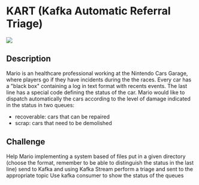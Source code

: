 # KART (Kafka Automatic Referral Triage)
![](https://mario.wiki.gallery/images/thumb/a/a0/MK8_Mario_Drifting_Standard_Kart_Shadowless_Artwork.png/200px-MK8_Mario_Drifting_Standard_Kart_Shadowless_Artwork.png)

## Description 

Mario is an healthcare professional working at the Nintendo Cars Garage, 
where players go if they have incidents during the the races.
Every car has a "black box" containing a log in text format with recents events.
The last line has a special code defining the status of the car.
Mario would like to dispatch automatically the cars according to the level of damage indicated in the status in two queues:
- recoverable: cars that can be repaired 
- scrap: cars that need to be demolished

## Challenge
Help Mario implementing a system based of files put in a given directory 
(choose the format, remember to be able to distinguish the status in the last line)
send to Kafka and using Kafka Stream perform a triage and sent to the appropriate topic
Use kafka consumer to show the status of the queues
